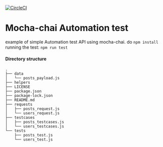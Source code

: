 [![CircleCI](https://circleci.com/gh/pascalesdedy/test_api_mochajs/tree/circleci-project-setup.svg?style=shield)](https://circleci.com/gh/pascalesdedy/test_api_mochajs/tree/circleci-project-setup)

# Mocha-chai Automation test

example of simple Automation test API using mocha-chai. 
do ```npm install```
running the test: ```npm run test```

#### Directory structure
```
.
├── data
│   └── posts_payload.js
├── helpers
├── LICENSE
├── package.json
├── package-lock.json
├── README.md
├── requests
│   ├── posts_request.js
│   └── users_request.js
├── testcases
│   ├── posts_testcases.js
│   └── users_testcases.js
└── tests
    ├── posts_test.js
    └── users_test.js
```